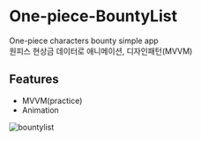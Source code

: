 # One-piece-BountyList
One-piece characters bounty simple app
<br/>
원피스 현상금 데이터로 애니메이션, 디자인패턴(MVVM)


## Features

- MVVM(practice)
- Animation

![bountylist](https://user-images.githubusercontent.com/44525561/88791550-e09ed900-d1d4-11ea-908f-ce7f289978c5.gif)
